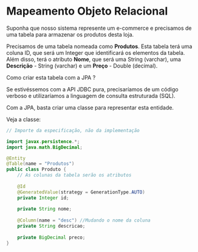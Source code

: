 # Mapeamento Objeto Relacional

Suponha que nosso sistema represente um e-commerce e precisamos de uma tabela
para armazenar os produtos desta loja.

Precisamos de uma tabela nomeada como **Produtos**.
Esta tabela terá uma coluna ID, que será um Integer que identificará os elementos da tabela.
Além disso, terá o atributo **Nome**, que será uma String (varchar), uma **Descrição** - String (varchar) e um
**Preço** - Double (decimal).

Como criar esta tabela com a JPA ?

Se estivéssemos com a API JDBC pura, precisaríamos de um código verboso e
utilizaríamos a linguagem de consulta estruturada (SQL).

Com a JPA, basta criar uma classe para representar esta entidade.

Veja a classe:

```java
// Importe da especificação, não da implementação

import javax.persistence.*;
import java.math.BigDecimal;

@Entity
@Table(name = "Produtos")
public class Produto {
    // As colunas da tabela serão os atributos
    
    @Id
    @GeneratedValue(strategy = GenerationType.AUTO)
    private Integer id;
    
    private String nome;
    
    @Column(name = "desc") //Mudando o nome da coluna
    private String descricao;
    
    private BigDecimal preco;
}
```
